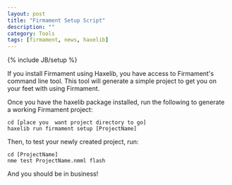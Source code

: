 ```yaml
---
layout: post
title: "Firmament Setup Script"
description: ""
category: Tools
tags: [firmament, news, haxelib]
---
```

{% include JB/setup %}

If you install Firmament using Haxelib, you have access to Firmament's command line tool. This tool will generate a simple project to get you on your feet with using Firmament.

Once you have the haxelib package installed, run the following to generate a working Firmament project:
	
	cd [place you  want project directory to go]
	haxelib run firmament setup [ProjectName]

Then, to test your newly created project, run:

	cd [ProjectName]
	nme test ProjectName.nmml flash

And you should be in business!
